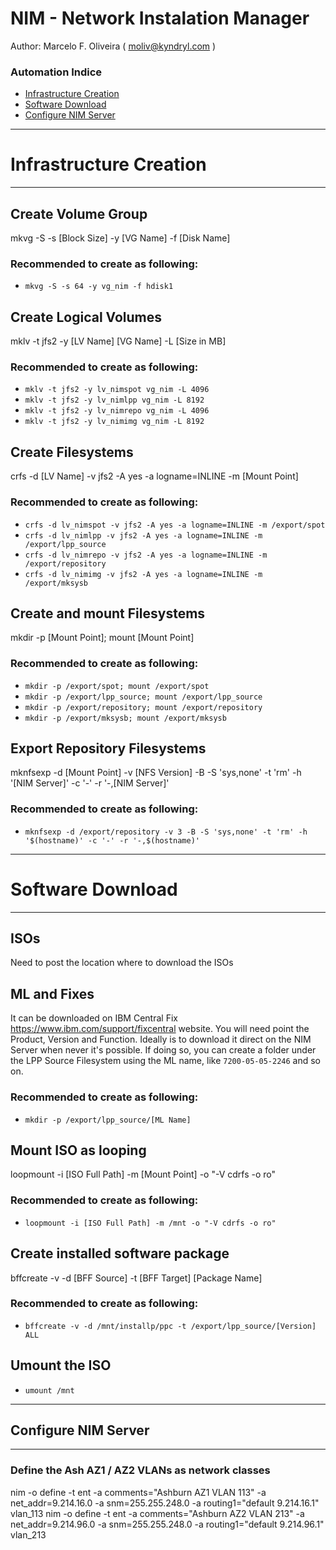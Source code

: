 # NIM - Network Instalation Manager
Author: Marcelo F. Oliveira ( moliv@kyndryl.com )

### Automation Indice
  - [Infrastructure Creation](#Infrastructure-Creation)
  - [Software Download](#Software-Download)
  - [Configure NIM Server](##-Configure-NIM-Server)

---
# Infrastructure Creation
---
## Create Volume Group
mkvg -S -s [Block Size] -y [VG Name] -f [Disk Name]

### Recommended to create as following:
- `mkvg -S -s 64 -y vg_nim -f hdisk1`

## Create Logical Volumes 
mklv -t jfs2 -y [LV Name] [VG Name] -L [Size in MB]

### Recommended to create as following:
- `mklv -t jfs2 -y lv_nimspot vg_nim -L 4096`
- `mklv -t jfs2 -y lv_nimlpp vg_nim -L 8192`
- `mklv -t jfs2 -y lv_nimrepo vg_nim -L 4096`
- `mklv -t jfs2 -y lv_nimimg vg_nim -L 8192`

## Create Filesystems
crfs -d [LV Name] -v jfs2 -A yes -a logname=INLINE -m [Mount Point]

### Recommended to create as following:
- `crfs -d lv_nimspot -v jfs2 -A yes -a logname=INLINE -m /export/spot`
- `crfs -d lv_nimlpp -v jfs2 -A yes -a logname=INLINE -m /export/lpp_source`
- `crfs -d lv_nimrepo -v jfs2 -A yes -a logname=INLINE -m /export/repository`
- `crfs -d lv_nimimg -v jfs2 -A yes -a logname=INLINE -m /export/mksysb`

## Create and mount Filesystems
mkdir -p [Mount Point]; mount [Mount Point]

### Recommended to create as following:
- `mkdir -p /export/spot; mount /export/spot`
- `mkdir -p /export/lpp_source; mount /export/lpp_source`
- `mkdir -p /export/repository; mount /export/repository`
- `mkdir -p /export/mksysb; mount /export/mksysb`

## Export Repository Filesystems
mknfsexp -d [Mount Point] -v [NFS Version] -B -S 'sys,none' -t 'rm' -h '[NIM Server]' -c '-' -r '-,[NIM Server]'

### Recommended to create as following:
- `mknfsexp -d /export/repository -v 3 -B -S 'sys,none' -t 'rm' -h '$(hostname)' -c '-' -r '-,$(hostname)'`

---
# Software Download 
---
## ISOs
Need to post the location where to download the ISOs

## ML and Fixes
It can be downloaded on IBM Central Fix https://www.ibm.com/support/fixcentral website.
You will need point the Product, Version and Function. Ideally is to download it direct on the NIM Server when never it's possible. If doing so, you can create a folder under the LPP Source Filesystem using the ML name, like `7200-05-05-2246` and so on.
### Recommended to create as following:
- `mkdir -p /export/lpp_source/[ML Name]`

## Mount ISO as looping
loopmount -i [ISO Full Path] -m [Mount Point] -o "-V cdrfs -o ro"

### Recommended to create as following:
- `loopmount -i [ISO Full Path] -m /mnt -o "-V cdrfs -o ro"`

## Create installed software package
bffcreate -v -d [BFF Source] -t [BFF Target] [Package Name]

### Recommended to create as following:
- `bffcreate -v -d /mnt/installp/ppc -t /export/lpp_source/[Version] ALL`

## Umount the ISO
- `umount /mnt`

---
## Configure NIM Server
---
### Define the Ash AZ1 / AZ2 VLANs as network classes
nim -o define -t ent -a comments="Ashburn AZ1 VLAN 113" -a net_addr=9.214.16.0 -a snm=255.255.248.0 -a routing1="default 9.214.16.1" vlan_113
nim -o define -t ent -a comments="Ashburn AZ2 VLAN 213" -a net_addr=9.214.96.0 -a snm=255.255.248.0 -a routing1="default 9.214.96.1" vlan_213
